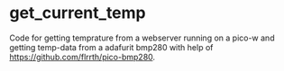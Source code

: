 # get_current_temp

Code for getting temprature from a webserver running on a pico-w and getting temp-data from a adafurit bmp280 with help of https://github.com/flrrth/pico-bmp280.

